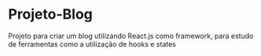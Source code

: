 # Projeto-Blog
 Projeto para criar um blog utilizando React.js como framework, para estudo de ferramentas como a utilização de hooks e states
